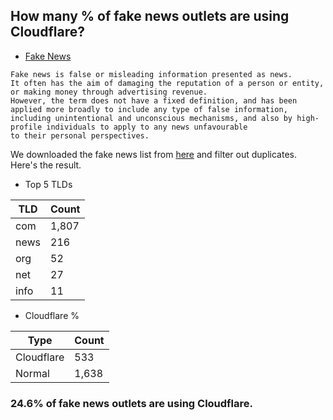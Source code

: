 ## How many % of fake news outlets are using Cloudflare?


- [Fake News](https://en.wikipedia.org/wiki/Fake_news)
```
Fake news is false or misleading information presented as news.
It often has the aim of damaging the reputation of a person or entity, or making money through advertising revenue.
However, the term does not have a fixed definition, and has been applied more broadly to include any type of false information, 
including unintentional and unconscious mechanisms, and also by high-profile individuals to apply to any news unfavourable 
to their personal perspectives. 
```

We downloaded the fake news list from [here](https://raw.githubusercontent.com/marktron/fakenews/master/fakenews) and filter out duplicates.
Here's the result.


[//]: # (start replacement)


- Top 5 TLDs

| TLD | Count |
| --- | --- |
| com | 1,807 |
| news | 216 |
| org | 52 |
| net | 27 |
| info | 11 |


- Cloudflare %

| Type | Count |
| --- | --- |
| Cloudflare | 533 |
| Normal | 1,638 |


### 24.6% of fake news outlets are using Cloudflare.